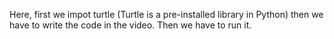 Here, first we impot turtle (Turtle is a pre-installed library in Python)
then we have to write the code in the video.
Then we have to run it.
